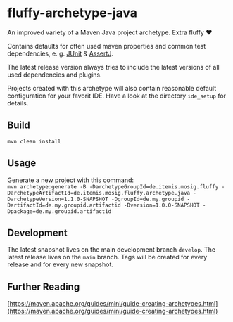 # fluffy-archetype-java
An improved variety of a Maven Java project archetype. Extra fluffy ❤  
  
Contains defaults for often used maven properties and common test dependencies, e. g. [JUnit](https://junit.org/junit5) & [AssertJ](https://assertj.github.io/doc).  

The latest release version always tries to include the latest versions of all used dependencies and plugins.  

Projects created with this archetype will also contain reasonable default configuration for your favorit IDE. Have a look at the directory `ide_setup` for details.  

## Build
`mvn clean install`  
  
## Usage
Generate a new project with this command:  
`mvn archetype:generate -B -DarchetypeGroupId=de.itemis.mosig.fluffy -DarchetypeArtifactId=de.itemis.mosig.fluffy.archetype.java -DarchetypeVersion=1.1.0-SNAPSHOT -DgroupId=de.my.groupid -DartifactId=de.my.groupid.artifactid -Dversion=1.0.0-SNAPSHOT -Dpackage=de.my.groupid.artifactid`

## Development
The latest snapshot lives on the main development branch `develop`. The latest release lives on the `main` branch. Tags will be created for every release and for every new snapshot.  

## Further Reading
[https://maven.apache.org/guides/mini/guide-creating-archetypes.html](https://maven.apache.org/guides/mini/guide-creating-archetypes.html)
  